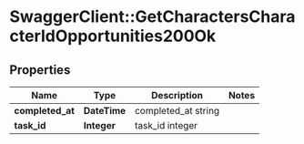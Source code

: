 # SwaggerClient::GetCharactersCharacterIdOpportunities200Ok

## Properties
Name | Type | Description | Notes
------------ | ------------- | ------------- | -------------
**completed_at** | **DateTime** | completed_at string | 
**task_id** | **Integer** | task_id integer | 


